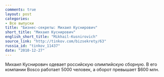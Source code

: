```yaml
---
comments: true
layout: post
categories:
- Все выпуски
title: "Бизнес-секреты: Михаил Куснирович"
short_title: "Михаил Куснирович"
english_short_title: "Mikhail-Kusnirovich"
source_link: "http://tinkov.com/bizsekrety/63"
russia_id: "tinkov_11437"
date: "2010-12-27"
---
```

Михаил Куснирович одевает российскую олимпийскую сборную. В его компании Bosco работает 5000 человек, а оборот превышает $600 млн.
